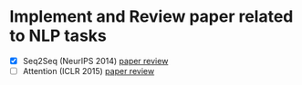 # Implement and Review paper related to NLP tasks

- [x] Seq2Seq (NeurIPS 2014) [paper review](https://github.com/Sangh0/NLP/blob/main/Seq2Seq/seq2seq_paper_review.ipynb)
- [ ] Attention (ICLR 2015) [paper review](https://github.com/Sangh0/NLP/blob/main/Attention/attention_paper_review.ipynb)